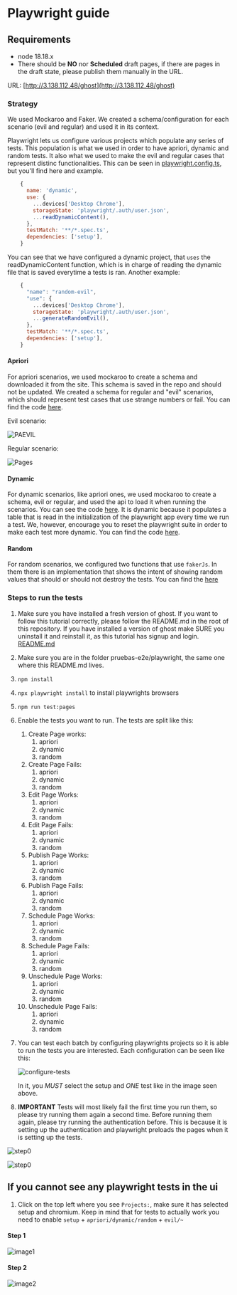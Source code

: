 # Playwright guide

## Requirements

- node 18.18.x
- There should be **NO** nor **Scheduled** draft pages, if there are pages in the draft state, please publish them manually in the URL.

URL: [http://3.138.112.48/ghost](http://3.138.112.48/ghost)

### Strategy

We used Mockaroo and Faker. We created a schema/configuration for each scenario (evil and regular) and used it in its context.

Playwright lets us configure various projects which populate any series of tests. This population is what we used in order to have apriori, dynamic and random tests. It also what we used to make the evil and regular cases that represent distinc functionalities. This can be seen in [playwright.config.ts](./playwright.config.ts), but you'll find here and example.

```javascript
    {
      name: 'dynamic',
      use: {
        ...devices['Desktop Chrome'],
        storageState: 'playwright/.auth/user.json',
        ...readDynamicContent(),
      },
      testMatch: '**/*.spec.ts',
      dependencies: ['setup'],
    }
```

You can see that we have configured a dynamic project, that `uses` the readDynamicContent function, which is in charge of reading the dynamic file that is saved everytime a tests is ran. Another example:

```javascript
    {
      "name": "random-evil",
      "use": {
        ...devices['Desktop Chrome'],
        storageState: 'playwright/.auth/user.json',
        ...generateRandomEvil(),
      },
      testMatch: '**/*.spec.ts',
      dependencies: ['setup'],
    }
```


#### Apriori

For apriori scenarios, we used mockaroo to create a schema and downloaded it from the site. This schema is saved in the repo and should not be updated.
We created a schema for regular and "evil" scenarios, which should represent test cases that use strange numbers or fail. You can find the code
[here](./tests-a-priori/apriori.ts).

Evil scenario:

![PAEVIL](./images/PAEVIL.png)

Regular scenario:

![Pages](./images/PAGES.png.png)

#### Dynamic

For dynamic scenarios, like apriori ones, we used mockaroo to create a schema, evil or regular, and used the api to load it when running the scenarios. You can see the code [here](auth\auth.setup.ts#L7). It is dynamic because it populates a table that is read in the initialization of the playwright app every time we run a test. We, however, encourage you to reset the playwright suite in order to make each test more dynamic. You can find the code
[here](./test-dynamic-pool/dynamic-pool.ts).

#### Random

For random scenarios, we configured two functions that use `fakerJs`. In them there is an implementation that shows the intent of showing random values that should or should not destroy the tests. You can find the [here](./test-random-scenario/random.ts)

### Steps to run the tests

1. Make sure you have installed a fresh version of ghost. If you want to follow this tutorial correctly, please follow the README.md in the root of this repository. If you have installed a version of ghost make SURE you uninstall it and reinstall it, as this tutorial has signup and login. [README.md](../../README.md)
2. Make sure you are in the folder pruebas-e2e/playwright, the same one where this README.md lives.
3. `npm install`
4. `npx playwright install` to install playwrights browsers
4. `npm run test:pages`
5. Enable the tests you want to run. The tests are split like this: 
   1. Create Page works: 
      1. apriori
      2. dynamic
      3. random
   2. Create Page Fails:
      1. apriori
      2. dynamic
      3. random
   3. Edit Page Works: 
      1. apriori
      2. dynamic
      3. random
   2. Edit Page Fails:
      1. apriori
      2. dynamic
      3. random
   3. Publish Page Works: 
      1. apriori
      2. dynamic
      3. random
   2. Publish Page Fails:
      1. apriori
      2. dynamic
      3. random
   3. Schedule Page Works: 
      1. apriori
      2. dynamic
      3. random
   2. Schedule Page Fails:
      1. apriori
      2. dynamic
      3. random
   3. Unschedule Page Works: 
      1. apriori
      2. dynamic
      3. random
   2. Unschedule Page Fails:
      1. apriori
      2. dynamic
      3. random
6. You can test each batch by configuring playwrights projects so it is able to run the tests you are interested. Each configuration can be seen like this:

    ![configure-tests](./images/configure%20playwright.png)

    In it, you *MUST* select the setup and *ONE* test like in the image seen above.

8. **IMPORTANT** Tests will most likely fail the first time you run them, so please try running them again a second time. Before running them again, please try running the authentication before. This is because it is setting up the authentication and playwright preloads the pages when it is setting up the tests.  

![step0](./images/step%200%20playwright.png)

![step0](./images/step%200%20playwright.png)

## If you cannot see any playwright tests in the ui
1. Click on the top left where you see `Projects:`, make sure it has selected setup and chromium. Keep in mind that for tests to actually work you need to enable `setup` + `apriori/dynamic/random` + `evil/~`
#### Step 1
![image1](./images/step%201%20playwright.png)
#### Step 2
![image2](./images/step%202%20playwright.png)